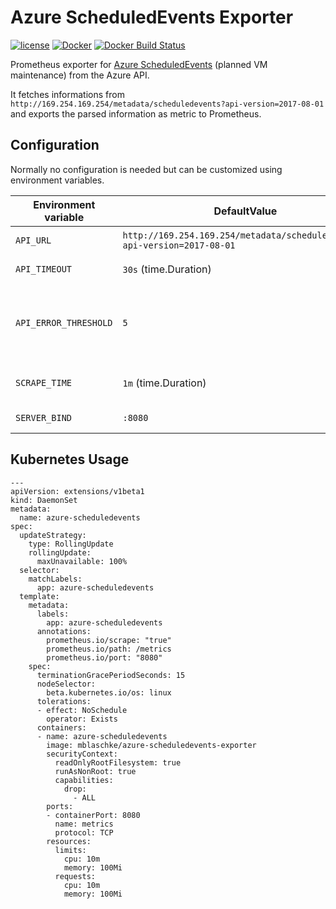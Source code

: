 Azure ScheduledEvents Exporter
==============================

[![license](https://img.shields.io/github/license/mblaschke/azure-scheduledevents-exporter.svg)](https://github.com/mblaschke/azure-scheduledevents-exporter/blob/master/LICENSE)
[![Docker](https://img.shields.io/badge/docker-mblaschke%2Fazure--scheduledevents--exporter-blue.svg?longCache=true&style=flat&logo=docker)](https://hub.docker.com/r/mblaschke/azure-scheduledevents-exporter/)
[![Docker Build Status](https://img.shields.io/docker/build/mblaschke/azure-scheduledevents-exporter.svg)](https://hub.docker.com/r/mblaschke/azure-scheduledevents-exporter/)

Prometheus exporter for [Azure ScheduledEvents](https://docs.microsoft.com/en-us/azure/virtual-machines/linux/scheduled-events) (planned VM maintenance) from the Azure API.

It fetches informations from `http://169.254.169.254/metadata/scheduledevents?api-version=2017-08-01`
and exports the parsed information as metric to Prometheus.

Configuration
-------------

Normally no configuration is needed but can be customized using environment variables.

| Environment variable   | DefaultValue                                                              | Description                                                       |
|------------------------|---------------------------------------------------------------------------|-------------------------------------------------------------------|
| `API_URL`              | `http://169.254.169.254/metadata/scheduledevents?api-version=2017-08-01`  | Azure API url                                                     |
| `API_TIMEOUT`          | `30s` (time.Duration)                                                     | API call timeout                                                  |
| `API_ERROR_THRESHOLD`  | `5`                                                                       | API error threshold after which app will panic (`-1` for forever) |
| `SCRAPE_TIME`          | `1m` (time.Duration)                                                      | Time between API calls                                            |
| `SERVER_BIND`          | `:8080`                                                                   | IP/Port binding                                                   |


Kubernetes Usage
----------------

```
---
apiVersion: extensions/v1beta1
kind: DaemonSet
metadata:
  name: azure-scheduledevents
spec:
  updateStrategy:
    type: RollingUpdate
    rollingUpdate:
      maxUnavailable: 100%
  selector:
    matchLabels:
      app: azure-scheduledevents
  template:
    metadata:
      labels:
        app: azure-scheduledevents
      annotations:
        prometheus.io/scrape: "true"
        prometheus.io/path: /metrics
        prometheus.io/port: "8080"
    spec:
      terminationGracePeriodSeconds: 15
      nodeSelector:
        beta.kubernetes.io/os: linux
      tolerations:
      - effect: NoSchedule
        operator: Exists
      containers:
      - name: azure-scheduledevents
        image: mblaschke/azure-scheduledevents-exporter
        securityContext:
          readOnlyRootFilesystem: true
          runAsNonRoot: true
          capabilities:
            drop:
              - ALL
        ports:
        - containerPort: 8080
          name: metrics
          protocol: TCP
        resources:
          limits:
            cpu: 10m
            memory: 100Mi
          requests:
            cpu: 10m
            memory: 100Mi
```
